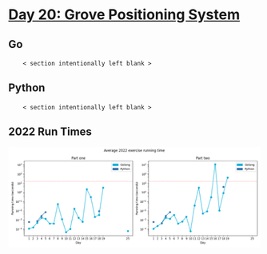 # [Day 20: Grove Positioning System](https://adventofcode.com/2022/day/20)

<!-- [Day 20: Grove Positioning System](20-grovePositioningSystem) -->

## Go

```text
    < section intentionally left blank >
```

## Python

```text
    < section intentionally left blank >
```

## 2022 Run Times

![2022 exercise run-time graphs](../run-times.png)
